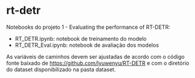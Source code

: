 # rt-detr

Notebooks do projeto 1 - Evaluating the performance of RT-DETR:

- RT_DETR.ipynb: notebook de treinamento do modelo
- RT_DETR_Eval.ipynb: notebook de avaliação dos modelos

As variáveis de caminhos devem ser ajustadas de acordo com o código fonte baixado de https://github.com/lyuwenyu/RT-DETR e com o diretório do dataset disponibilizado na pasta dataset. 